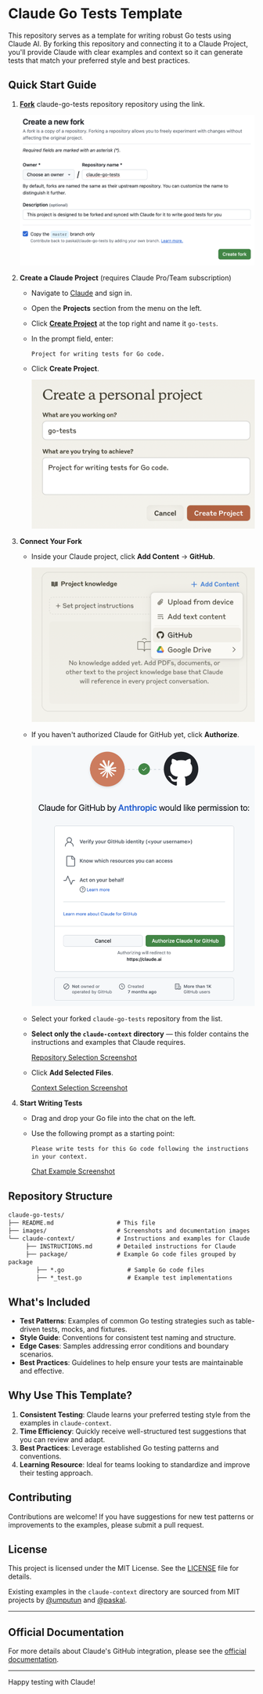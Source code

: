 # Claude Go Tests Template

This repository serves as a template for writing robust Go tests using Claude AI. By forking this repository and connecting it to a Claude Project, you'll provide Claude with clear examples and context so it can generate tests that match your preferred style and best practices.

## Quick Start Guide

1. **[Fork](https://github.com/paskal/claude-go-tests/fork)** claude-go-tests repository repository using the link.

    ![Fork Button Screenshot](images/github-fork-creation.png)

2. **Create a Claude Project** (requires Claude Pro/Team subscription)
    - Navigate to [Claude](https://claude.ai) and sign in.
    - Open the **Projects** section from the menu on the left.
    - Click **[Create Project](https://claude.ai/projects/create)** at the top right and name it `go-tests`.
    - In the prompt field, enter:
      ```plaintext
      Project for writing tests for Go code.
      ```
    - Click **Create Project**.

        ![New Project Screenshot](images/claude-project-creation.png)

3. **Connect Your Fork**
    - Inside your Claude project, click **Add Content** → **GitHub**.

        ![Adding GitHub Context Screenshot](images/claude-project-add-context.png)

    - If you haven't authorized Claude for GitHub yet, click **Authorize**.

        ![GitHub Authorization Screenshot](images/claude-github-permissions.png)

    - Select your forked `claude-go-tests` repository from the list.
    - **Select only the `claude-context` directory** — this folder contains the instructions and examples that Claude requires.

        [Repository Selection Screenshot](images/claude-add-context.png)

    - Click **Add Selected Files**.

        [Context Selection Screenshot](images/claude-project-knowledge.png)

4. **Start Writing Tests**
    - Drag and drop your Go file into the chat on the left.
    - Use the following prompt as a starting point:

        ```plaintext
        Please write tests for this Go code following the instructions in your context.
        ```

        [Chat Example Screenshot](images/claude-new-prompt.png)

## Repository Structure

```plaintext
claude-go-tests/
├── README.md                  # This file
├── images/                    # Screenshots and documentation images
└── claude-context/            # Instructions and examples for Claude
     ├── INSTRUCTIONS.md       # Detailed instructions for Claude
     ├── package/              # Example Go code files grouped by package
        ├── *.go                  # Sample Go code files
        ├── *_test.go             # Example test implementations
```

## What's Included

- **Test Patterns**: Examples of common Go testing strategies such as table-driven tests, mocks, and fixtures.
- **Style Guide**: Conventions for consistent test naming and structure.
- **Edge Cases**: Samples addressing error conditions and boundary scenarios.
- **Best Practices**: Guidelines to help ensure your tests are maintainable and effective.

## Why Use This Template?

1. **Consistent Testing**: Claude learns your preferred testing style from the examples in `claude-context`.
2. **Time Efficiency**: Quickly receive well-structured test suggestions that you can review and adapt.
3. **Best Practices**: Leverage established Go testing patterns and conventions.
4. **Learning Resource**: Ideal for teams looking to standardize and improve their testing approach.

## Contributing

Contributions are welcome! If you have suggestions for new test patterns or improvements to the examples, please submit a pull request.

## License

This project is licensed under the MIT License. See the [LICENSE](LICENSE) file for details.

Existing examples in the `claude-context` directory are sourced from MIT projects by [@umputun](https://github.com/umputun) and [@paskal](https://github.com/paskal).

---

## Official Documentation

For more details about Claude's GitHub integration, please see the [official documentation](https://support.anthropic.com/en/articles/10167454-using-the-github-integration).

---

Happy testing with Claude!